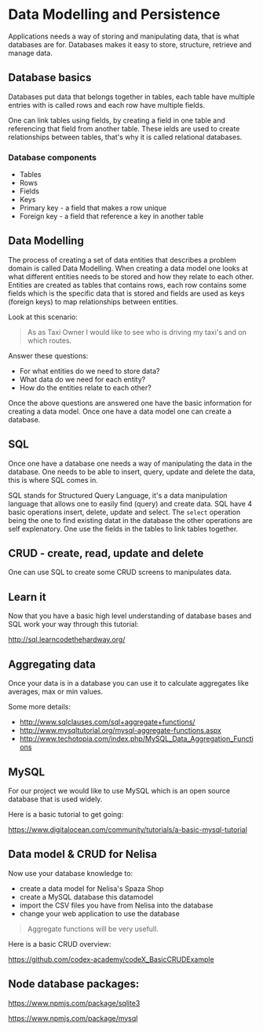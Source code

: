 # Data Modelling and Persistence

Applications needs a way of storing and manipulating data, that is what databases are for. Databases makes 
it easy to store, structure, retrieve and manage data.

## Database basics

Databases put data that belongs together in tables, each table have multiple entries with is called rows and 
each row have multiple fields.

One can link tables using fields, by creating a field in one table and referencing that field 
from another table. These ields are used to create relationships between tables, that's why it is called relational databases.

### Database components

* Tables
* Rows
* Fields
* Keys
 * Primary key - a field that makes a row unique
 * Foreign key - a field that reference a key in another table

## Data Modelling

The process of creating a set of data entities that describes a problem domain is called Data Modelling. When creating a data model one looks at what different entities needs to be stored and how they relate to each other. Entities are created as tables that contains rows, each row contains some fields which is the specific data that is stored and fields are used as keys (foreign keys) to map relationships between entities.

Look at this scenario:

> As as Taxi Owner I would like to see who is driving my taxi's and on which routes.

Answer these questions:
  * For what entities do we need to store data?
  * What data do we need for each entity?
  * How do the entities relate to each other?

Once the above questions are answered one have the basic information for creating a data model. Once one have a data model one can create a database. 

## SQL

Once one have a database one needs a way of manipulating the data in the database. One needs to be able to insert, query, update and delete the data, this is where SQL comes in.

SQL stands for Structured Query Language, it's a data manipulation language that allows one to easily find (query) and create data. SQL have 4 basic operations insert, delete, update and select. The ```select``` operation being the one to find existing datat in the database the other operations are self explenatory. One use the fields in the tables to link tables together.

## CRUD - create, read, update and delete

One can use SQL to create some CRUD screens to manipulates data.

## Learn it

Now that you have a basic high level understanding of database bases and SQL work your way through this tutorial:

http://sql.learncodethehardway.org/

## Aggregating data

Once your data is in a database you can use it to calculate aggregates like averages, max or min values.

Some more details:

* http://www.sqlclauses.com/sql+aggregate+functions/
* http://www.mysqltutorial.org/mysql-aggregate-functions.aspx
* http://www.techotopia.com/index.php/MySQL_Data_Aggregation_Functions

## MySQL

For our project we would like to use MySQL which is an open source database that is used widely.

Here is a basic tutorial to get going:

https://www.digitalocean.com/community/tutorials/a-basic-mysql-tutorial

## Data model & CRUD for Nelisa

Now use your database knowledge to:

* create a data model for Nelisa's Spaza Shop
* create a MySQL database this datamodel
* import the CSV files you have from Nelisa into the database
* change your web application to use the database

> Aggregate functions will be very usefull.

Here is a basic CRUD overview:

https://github.com/codex-academy/codeX_BasicCRUDExample

## Node database packages:

https://www.npmjs.com/package/sqlite3

https://www.npmjs.com/package/mysql
